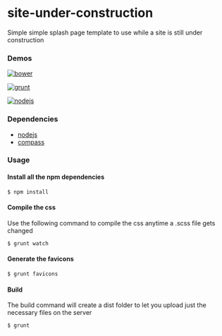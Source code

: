 site-under-construction
=======================
Simple simple splash page template to use while a site is still under construction

### Demos

[![bower](https://raw2.github.com/GianlucaGuarini/site-under-construction/master/demos/images/bower.png)](http://gianlucaguarini.github.io/site-under-construction/demos/bower)

[![grunt](https://raw2.github.com/GianlucaGuarini/site-under-construction/master/demos/images/grunt.png)](http://gianlucaguarini.github.io/site-under-construction/demos/grunt)

[![nodejs](https://raw2.github.com/GianlucaGuarini/site-under-construction/master/demos/images/nodejs.png)](http://gianlucaguarini.github.io/site-under-construction/demos/nodejs)

### Dependencies

- [nodejs](http://nodejs.org)
- [compass](http://compass-style.org)

### Usage

#### Install all the npm dependencies

```shell
$ npm install
```

#### Compile the css

Use the following command to compile the css anytime a .scss file gets changed

```shell
$ grunt watch
```

#### Generate the favicons

```shell
$ grunt favicons
```

#### Build

The build command will create a dist folder to let you upload just the necessary files on the server

```shell
$ grunt
```

